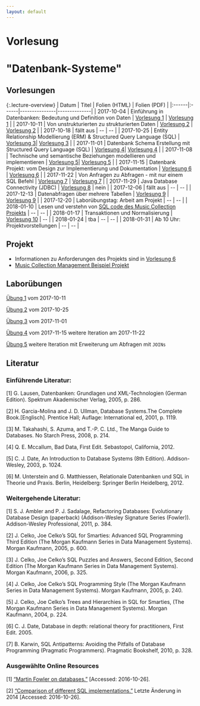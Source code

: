 ```yaml
---
layout: default
---
```


# Vorlesung 

# "Datenbank-Systeme"

## Vorlesungen
 
{:.lecture-overview}
| Datum | Titel | Folien (HTML) | Folien (PDF) |
|:------|:------|---------------|--------------| 
| 2017-10-04 | Einführung in Datenbanken: Bedeutung und Definition von Daten | [Vorlesung 1](vorlesung-1.html) | [Vorlesung 1](vorlesung-1.pdf) |
| 2017-10-11 | Von unstrukturierten zu strukturierten Daten | [Vorlesung 2](vorlesung-2.html) | [Vorlesung 2](vorlesung-2.pdf) |
| 2017-10-18 | fällt aus | -- | -- |
| 2017-10-25 | Entity Relationship Modellierung (ERM) & Structured Query Language (SQL) | [Vorlesung 3](vorlesung-3.html)| [Vorlesung 3](vorlesung-3.pdf) |
| 2017-11-01 | Datenbank Schema Erstellung mit Structured Query Language (SQL) | [Vorlesung 4](vorlesung-4.html)| [Vorlesung 4](vorlesung-4.pdf) |
| 2017-11-08 | Technische und semantische Beziehungen modellieren und implementieren | [Vorlesung 5](vorlesung-5.html)| [Vorlesung 5](vorlesung-5.pdf) |
| 2017-11-15 | Datenbank Projekt: vom Design zur Implementierung und Dokumentation | [Vorlesung 6](vorlesung-6.html) | [Vorlesung 6](vorlesung-6.pdf)  |
| 2017-11-22 | Von Anfragen zu Abfragen - mit nur einem SQL Befehl | [Vorlesung 7](vorlesung-7.html) | [Vorlesung 7](vorlesung-7.pdf) |
| 2017-11-29 | Java Database Connectivity (JDBC) | [Vorlesung 8](https://paper.dropbox.com/doc/Die-Java-Database-Connectivity-JDBC-Programmier-Schnittstelle-3v81ezixQpqcyWnno1sLH?_tk=share_copylink) | nein |
| 2017-12-06 | fällt aus | -- | -- |
| 2017-12-13 | Datenabfragen über mehrere Tabellen | [Vorlesung 9](vorlesung-9.html) | [Vorlesung 9](vorlesung-9.pdf) |
| 2017-12-20 | Laborübungstag: Arbeit am Projekt | -- | -- |
| 2018-01-10 | Lesen und verstehn von [SQL code des Music Collection Projekts](./mcm-db/mcm-db.sql)  | -- | -- |
| 2018-01-17 | Transaktionen und Normalisierung | [Vorlesung 10](vorlesung-10.html) | -- |
| 2018-01-24 | tba | -- | -- |
| 2018-01-31 | Ab 10 Uhr: Projektvorstellungen | -- | -- | 

## Projekt

* Informationen zu Anforderungen des Projekts sind in [Vorlesung 6](vorlesung-6.html)
* [Music Collection Management Beispiel Projekt](mcm-db)
 
 
## Laborübungen

[Übung 1](labor-uebung-1) vom 2017-10-11

[Übung 2](labor-uebung-2) vom  2017-10-25

[Übung 3](labor-uebung-3) vom 2017-11-01

[Übung 4](labor-uebung-4) vom 2017-11-15 weitere Iteration am 2017-11-22

[Übung 5](labor-uebung-5) weitere Iteration mit Erweiterung um Abfragen mit `JOINs`



## Literatur
 
### Einführende Literatur:

[1] G. Lausen, Datenbanken: Grundlagen und XML-Technologien (German Edition). Spektrum Akademischer Verlag, 2005, p. 286.

[2] H. Garcia-Molina and J. D. Ullman, Database Systems.The Complete Book.[Englisch]. Prentice Hall; Auflage: International ed, 2001, p. 1119.

[3] M. Takahashi, S. Azuma, and T.-P. C. Ltd., The Manga Guide to Databases. No Starch Press, 2008, p. 214.

[4] Q. E. Mccallum, Bad Data, First Edit. Sebastopol, California, 2012.

[5] C. J. Date, An Introduction to Database Systems (8th Edition). Addison-Wesley, 2003, p. 1024.

<a id="matthiessen" />[6] M. Unterstein and G. Matthiessen, Relationale Datenbanken und SQL in Theorie und Praxis. Berlin, Heidelberg: Springer Berlin Heidelberg, 2012.

### Weitergehende Literatur:

[1] S. J. Ambler and P. J. Sadalage, Refactoring Databases: Evolutionary Database Design (paperback) (Addison-Wesley Signature Series (Fowler)). Addison-Wesley Professional, 2011, p. 384.

[2] J. Celko, Joe Celko’s SQL for Smarties: Advanced SQL Programming Third Edition (The Morgan Kaufmann Series in Data Management Systems). Morgan Kaufmann, 2005, p. 600.

[3] J. Celko, Joe Celko’s SQL Puzzles and Answers, Second Edition, Second Edition (The Morgan Kaufmann Series in Data Management Systems). Morgan Kaufmann, 2006, p. 325.

[4] J. Celko, Joe Celko’s SQL Programming Style (The Morgan Kaufmann Series in Data Management Systems). Morgan Kaufmann, 2005, p. 240.

[5] J. Celko, Joe Celko’s Trees and Hierarchies in SQL for Smarties, (The Morgan Kaufmann Series in Data Management Systems). Morgan Kaufmann, 2004, p. 224.

[6] C. J. Date, Database in depth: relational theory for practitioners, First Edit. 2005.

[7] B. Karwin, SQL Antipatterns: Avoiding the Pitfalls of Database Programming (Pragmatic Programmers). Pragmatic Bookshelf, 2010, p. 328.

### Ausgewählte Online Resources

[1] [“Martin Fowler on databases.”](http://martinfowler.com/bliki/DatabaseThaw.html) [Accessed: 2016-10-26].

[2] [“Comparison of different SQL implementations.”](http://troels.arvin.dk/db/rdbms/) Letzte Änderung in 2014 [Accessed: 2016-10-26].
